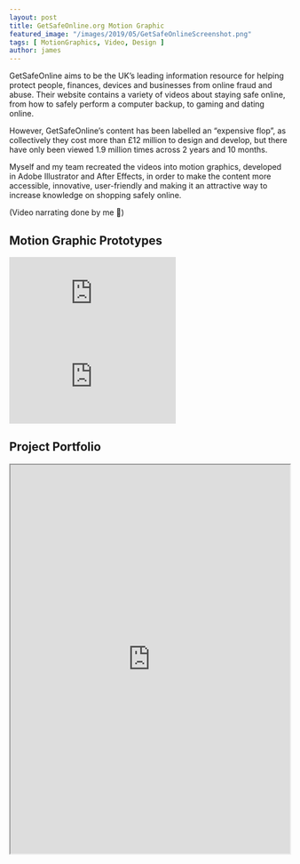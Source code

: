 ```yaml
---
layout: post
title: GetSafeOnline.org Motion Graphic
featured_image: "/images/2019/05/GetSafeOnlineScreenshot.png"
tags: [ MotionGraphics, Video, Design ]
author: james
---
```

GetSafeOnline aims to be the UK’s leading information resource for helping protect people, finances, devices and businesses from online fraud and abuse. Their website contains a variety of videos about staying safe online, from how to safely perform a computer backup, to gaming and dating online.

However, GetSafeOnline’s content has been labelled an “expensive flop”, as collectively they cost more than £12 million to design and develop, but there have only been viewed 1.9 million times across 2 years and 10 months.

Myself and my team recreated the videos into motion graphics, developed in Adobe Illustrator and After Effects, in order to make the content more accessible, innovative, user-friendly and making it an attractive way to increase knowledge on shopping safely online.

(Video narrating done by me 😬)

## Motion Graphic Prototypes

<div class='embed-container'><iframe src='https://www.youtube.com/embed/zAKLM2uOVB0?autoplay=0&loop=1' frameborder='0' allowfullscreen></iframe></div>

<div class='embed-container'><iframe src='https://www.youtube.com/embed/NG_lLFoceBQ?autoplay=0&loop=1' frameborder='0' allowfullscreen></iframe></div>

## Project Portfolio

<iframe src="https://drive.google.com/file/d/1-2_eNzvcfURHuDNI03cKCP99Vf-XY_AW/preview" width="100%" height="700"></iframe>
